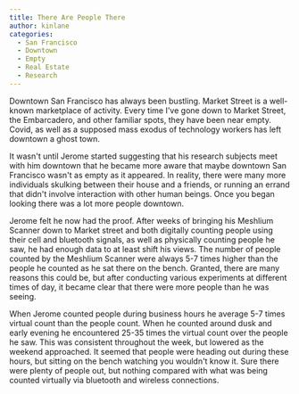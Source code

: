 ```yaml
---
title: There Are People There
author: kinlane
categories:
  - San Francisco
  - Downtown
  - Empty
  - Real Estate
  - Research
---
```

Downtown San Francisco has always been bustling. Market Street is a well-known marketplace of activity. Every time I've gone down to Market Street, the Embarcadero, and other familiar spots, they have been near empty. Covid, as well as a supposed mass exodus of technology workers has left downtown a ghost town. 

It wasn't until Jerome started suggesting that his research subjects meet with him downtown that he became more aware that maybe downtown San Francisco wasn't as empty as it appeared. In reality, there were many more individuals skulking between their house and a friends, or running an errand that didn't involve interaction with other human beings. Once you began looking there was a lot more people downtown.

Jerome felt he now had the proof. After weeks of bringing his Meshlium Scanner down to Market street and both digitally counting people using their cell and bluetooth signals, as well as physically counting people he saw, he had enough data to at least shift his views. The number of people counted by the Meshlium Scanner were always 5-7 times higher than the people he counted as he sat there on the bench. Granted, there are many reasons this could be, but after conducting various experiments at different times of day, it became clear that there were more people than he was seeing.

When Jerome counted people during business hours he average 5-7 times virtual count than the people count. When he counted around dusk and early evening he encountered 25-35 times the virtual count over the people he saw. This was consistent throughout the week, but lowered as the weekend approached. It seemed that people were heading out during these hours, but sitting on the bench watching you wouldn't know it. Sure there were plenty of people out, but nothing compared with what was being counted virtually via bluetooth and wireless connections.

